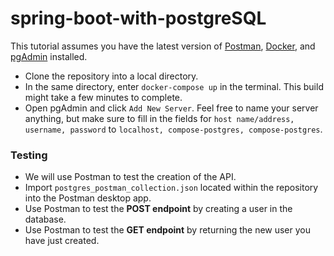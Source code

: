 # spring-boot-with-postgreSQL

This tutorial assumes you have the latest version of [Postman](https://www.postman.com/downloads/), [Docker](https://www.docker.com/products/docker-desktop/), and [pgAdmin](https://www.pgadmin.org/download/) installed.

- Clone the repository into a local directory.
- In the same directory, enter ``docker-compose up`` in the terminal. This build might take a few minutes to complete.
- Open pgAdmin and click ``Add New Server``. Feel free to name your server anything, but make sure to fill in the fields for ``host name/address, username, password`` to ``localhost, compose-postgres, compose-postgres``.

### Testing 
- We will use Postman to test the creation of the API.
- Import ``postgres_postman_collection.json`` located within the repository into the Postman desktop app.
- Use Postman to test the **POST endpoint** by creating a user in the database.
- Use Postman to test the **GET endpoint** by returning the new user you have just created.
